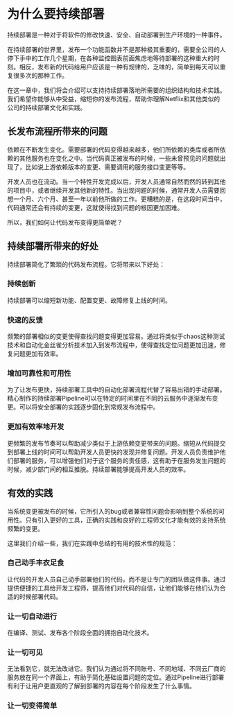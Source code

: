 # 为什么要持续部署

持续部署是一种对于将软件的修改快速、安全、自动部署到生产环境的一种事件。

在持续部署的世界里，发布一个功能函数并不是那种极其重要的，需要全公司的人停下手中的工作几个星期，在各种监控图表前面焦虑地等待部署的这种重大的时刻。相反，发布新的代码给用户应该是一种有规律的，乏味的，简单到每天可以重复很多次的那种工作。

在这一章中，我们将会介绍可以支持持续部署落地所需要的组织结构和技术实践。我们希望你能够从中受益，缩短你的发布流程，帮助你理解Netflix和其他类似的公司的持续部署文化和实践。

## 长发布流程所带来的问题
  
依赖在不断发生变化。需要部署的代码变得越来越多，他们所依赖的类库或者所依赖的其他服务也在变化之中。当代码真正被发布的时候，一些未曾预见的问题就出现了，比如说上游依赖版本的变更、需要调用的服务接口变更等等。

开发人员也在流动。当一个特性开发完成以后，开发人员通常自然而然的转到其他的项目中，或者继续开发其他新的特性。当出现问题的时候，通常开发人员需要回想一个月、六个月、甚至一年以前他所做的工作。更糟糕的是，在这段时间当中，代码通常还会有持续的变更，这就使得找到问题的根因更加困难。

所以，我们如何让代码发布变得更简单呢？

## 持续部署所带来的好处

持续部署简化了繁琐的代码发布流程。它将带来以下好处：

### 持续创新

持续部署可以缩短新功能、配置变更、故障修复上线的时间。

### 快速的反馈

频繁的部署相似的变更使得查找问题变得更加容易。通过将类似于chaos这种测试技术和自动化金丝雀分析技术加入到发布流程中，使得查找定位问题更加迅速，修复问题更加有效率。

### 增加可靠性和可用性
为了让发布更快，持续部署工具中的自动化部署流程代替了容易出错的手动部署。精心制作的持续部署Pipeline可以在特定的时间里在不同的云服务中逐渐发布变更。可以将安全部署的实践逐步固化到常规发布流程中。

### 更加有效率地开发
更频繁的发布节奏可以帮助减少类似于上游依赖变更带来的问题。缩短从代码提交到部署上线的时间可以帮助开发人员更快的发现并修复问题。开发人员负责维护他们部署的服务，可以增强他们对于这个服务的责任感，这有助于在服务发生问题的时候，减少部门间的相互推脱。持续部署能够提高开发人员的效率。

## 有效的实践
当系统变更被发布的时候，它所引入的bug或者兼容性问题会影响到整个系统的可用性。只有引入更好的工具，正确的实践和良好的工程师文化才能有效的支持系统频繁的变更。

这里我们介绍一些，我们在实践中总结的有用的技术性的规范：

### 自己动手丰衣足食
让代码的开发人员自己动手部署他们的代码，而不是让专门的团队做这件事。通过提供便捷的工具给开发工程师，提高他们对代码的自信，让他们能够在他们认为合适的时候部署代码。

### 让一切自动进行
在编译、测试、发布各个阶段全面的拥抱自动化技术。

### 让一切可见
无法看到它，就无法改进它。我们认为通过将不同账号、不同地域、不同云厂商的服务放在同一个界面上，有助于简化基础设置问题的定位。通过Pipeline进行部署有利于让用户更直观的了解到部署的内容在每个阶段发生了什么事情。

### 让一切变得简单
